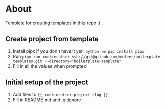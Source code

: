 # About
Template for creating templates in this repo :) .

## Create project from template
1. Install pipx if you don't have it yet: `python -m pip install pipx`
2. Run `pipx run cookiecutter ssh://git@github.com/mifeet/boilerplate-templates.git --directory="boilerplate-template"`
3. Fill in all the values when prompted

## Initial setup of the project
1. Add files to `{{ cookiecutter.project_slug }}`
2. Fill in README.md and .gitignore 
